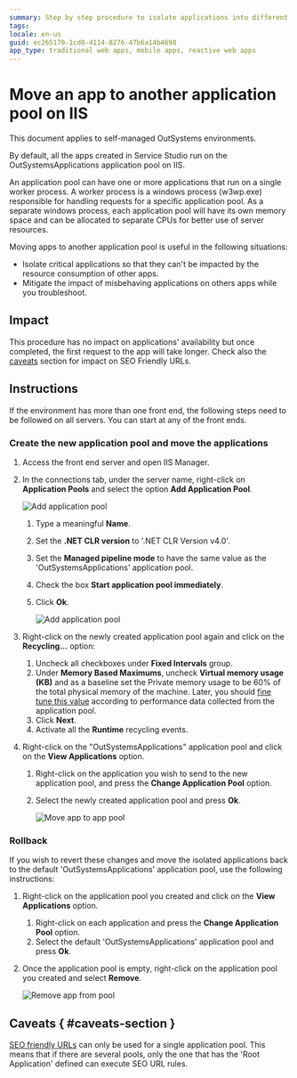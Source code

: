 ```yaml
---
summary: Step by step procedure to isolate applications into different application pools in IIS. Segregate the server resource usage for critical apps or to mitigate the impact of a misbehaving application.
tags:
locale: en-us
guid: ec265170-1cd0-4114-8276-47b6a14b4698
app_type: traditional web apps, mobile apps, reactive web apps
---
```

 
# Move an app to another application pool on IIS

<div class="info" markdown="1">

This document applies to self-managed OutSystems environments. 

</div>
 
By default, all the apps created in Service Studio run on the OutSystemsApplications application pool on IIS.
 
An application pool can have one or more applications that run on a single worker process. A worker process is a windows process (w3wp.exe) responsible for handling requests for a specific application pool. As a separate windows process, each application pool will have its own memory space and can be allocated to separate CPUs for better use of server resources. 
 
Moving apps to another application pool is useful in the following situations:
 
* Isolate critical applications so that they can't be impacted by the resource consumption of other apps.
* Mitigate the impact of misbehaving applications on others apps while you troubleshoot.
 
## Impact
 
This procedure has no impact on applications' availability but once completed, the first request to the app will take longer. Check also the [caveats](#caveats-section) section for impact on SEO Friendly URLs.
 
## Instructions
 
If the environment has more than one front end, the following steps need to be followed on all servers. You can start at any of the front ends.
 
### Create the new application pool and move the applications
 
1. Access the front end server and open IIS Manager.
1. In the connections tab, under the server name, right-click on **Application Pools** and select the option **Add Application Pool**.
 
    ![Add application pool](images/move-app-pool.png)

    1. Type a meaningful **Name**.
    1. Set the **.NET CLR version** to '.NET CLR Version v4.0'.
    1. Set the **Managed pipeline mode** to have the same value as the 'OutSystemsApplications' application pool. 
    1. Check the box **Start application pool immediately**.
    1. Click **Ok**.
 
        ![Add application pool](images/move-app-pool_3.png)

1. Right-click on the newly created application pool again and click on the **Recycling...** option:
    1. Uncheck all checkboxes under **Fixed Intervals** group.
    1. Under **Memory Based Maximums**, uncheck **Virtual memory usage (KB)** and as a baseline set the Private memory usage to be 60% of the total physical memory of the machine. Later, you should [fine tune this value](https://www.outsystems.com/goto/application-pool-recycling)  according to performance data collected from the application pool. 
    1. Click **Next**.
    1. Activate all the **Runtime** recycling events. 
 
1. Right-click on the "OutSystemsApplications" application pool and click on the **View Applications** option.
    1. Right-click on the application you wish to send to the new application pool, and press the **Change Application Pool** option.
    1. Select the newly created application pool and press **Ok**.
 
        ![Move app to app pool](images/move-app-pool_4.png)

### Rollback
 
If you wish to revert these changes and move the isolated applications back to the default 'OutSystemsApplications' application pool, use the following instructions:
 
1. Right-click on the application pool you created and click on the **View Applications** option.
    1. Right-click on each application and press the **Change Application Pool** option.
    1. Select the default 'OutSystemsApplications' application pool and press **Ok**.
 
1. Once the application pool is empty, right-click on the application pool you created and select **Remove**.
 
    ![Remove app from pool](images/move-app-pool_2.png?width=500)
 
## Caveats { #caveats-section }
 
[SEO friendly URLs](https://success.outsystems.com/Support/Enterprise_Customers/Maintenance_and_Operations/OutSystems_Platform_SEO_Friendly_URLs) can only be used for a single application pool. This means that if there are several pools, only the one that has the 'Root Application' defined can execute SEO URL rules.    
